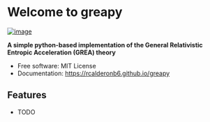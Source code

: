 # Welcome to greapy


[![image](https://img.shields.io/pypi/v/greapy.svg)](https://pypi.python.org/pypi/greapy)


**A simple python-based implementation of the General Relativistic Entropic Acceleration (GREA) theory**


-   Free software: MIT License
-   Documentation: <https://rcalderonb6.github.io/greapy>
    

## Features

-   TODO
